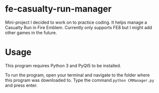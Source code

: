 # fe-casualty-run-manager
Mini-project I decided to work on to practice coding. It helps manage a Casualty Run in Fire Emblem. Currently only supports FE8 but I might add other games in the future.

# Usage
This program requires Python 3 and PyQt5 to be installed.

To run the program, open your terminal and navigate to the folder where this program was downloaded to. Type the command
```python CRManager.py```
and press enter.

